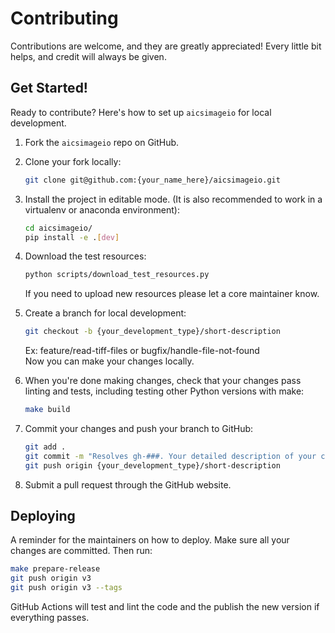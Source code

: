 # Contributing

Contributions are welcome, and they are greatly appreciated! Every little bit
helps, and credit will always be given.

## Get Started!

Ready to contribute? Here's how to set up `aicsimageio` for local development.

1. Fork the `aicsimageio` repo on GitHub.

1. Clone your fork locally:

   ```bash
   git clone git@github.com:{your_name_here}/aicsimageio.git
   ```

1. Install the project in editable mode. (It is also recommended to work in a virtualenv or anaconda environment):

   ```bash
   cd aicsimageio/
   pip install -e .[dev]
   ```

1. Download the test resources:

   ```bash
   python scripts/download_test_resources.py
   ```

   If you need to upload new resources please let a core maintainer know.

1. Create a branch for local development:

   ```bash
   git checkout -b {your_development_type}/short-description
   ```

   Ex: feature/read-tiff-files or bugfix/handle-file-not-found<br>
   Now you can make your changes locally.

1. When you're done making changes, check that your changes pass linting and
   tests, including testing other Python versions with make:

   ```bash
   make build
   ```

1. Commit your changes and push your branch to GitHub:

   ```bash
   git add .
   git commit -m "Resolves gh-###. Your detailed description of your changes."
   git push origin {your_development_type}/short-description
   ```

1. Submit a pull request through the GitHub website.

## Deploying

A reminder for the maintainers on how to deploy.
Make sure all your changes are committed.
Then run:

```bash
make prepare-release
git push origin v3
git push origin v3 --tags
```

GitHub Actions will test and lint the code and the publish the new version if everything passes.

